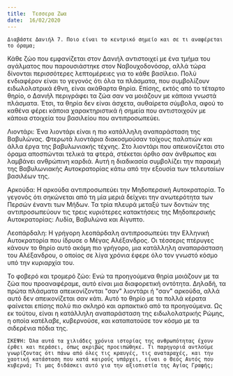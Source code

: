 ```yaml
---
title:  Τεσσερα Ζωα
date:  16/02/2020
---
```


`Διαβάστε Δανιήλ 7. Ποιο είναι το κεντρικό σημείο και σε τι αναφέρεται το όραμα;`

Κάθε ζώο που εμφανίζεται στον Δανιήλ αντιστοιχεί με ένα τμήμα του αγάλματος που παρουσιάστηκε στον Ναβουχοδονόσορ, αλλά τώρα δίνονται περισσότερες λεπτομέρειες για το κάθε βασίλειο. Πολύ ενδιαφέρον είναι το γεγονός ότι όλα τα πλάσματα, που συμβολίζουν ειδωλολατρικά έθνη, είναι ακάθαρτα θηρία. Επίσης, εκτός από το τέταρτο θηρίο, ο Δανιήλ περιγράφει τα ζώα σαν να μοιάζουν με κάποια γνωστά πλάσματα. Έτσι, τα θηρία δεν είναι άσχετα, αυθαίρετα σύμβολα, αφού το καθένα φέρει κάποια χαρακτηριστικά ή σημεία που αντιστοιχούν με κάποια στοιχεία του βασιλείου που αντιπροσωπεύει.

Λιοντάρι: Ένα λιοντάρι είναι η πιο κατάλληλη αναπαράσταση της Βαβυλώνας. Φτερωτά λιοντάρια διακοσμούσαν τοίχους παλατιών και άλλα έργα της βαβυλωνιακής τέχνης. Στο λιοντάρι που απεικονίζεται στο όραμα αποσπώνται τελικά τα φτερά, στέκεται όρθιο σαν άνθρωπος και λαμβάνει ανθρώπινη καρδιά. Αυτή η διαδικασία συμβολίζει την παρακμή της Βαβυλωνιακής Αυτοκρατορίας κάτω από την εξουσία των τελευταίων βασιλέων της.

Αρκούδα: Η αρκούδα αντιπροσωπεύει την Μηδοπερσική Αυτοκρατορία. Το γεγονός ότι σηκώνεται από τη μία μεριά δείχνει την ανωτερότητα των Περσών έναντι των Μήδων. Τα τρία πλευρά μεταξύ των δοντιών της αντιπροσωπεύουν τις τρεις κυριότερες κατακτήσεις της Μηδοπερσικής Αυτοκρατορίας: Λυδία, Βαβυλώνα και Αίγυπτο.

Λεοπάρδαλη: Η γρήγορη λεοπάρδαλη αντιπροσωπεύει την Ελληνική Αυτοκρατορία που ίδρυσε ο Μέγας Αλέξανδρος. Οι τέσσερις πτέρυγες κάνουν το θηρίο αυτό ακόμη πιο γρήγορο, μια κατάλληλη αναπαράσταση του Αλέξανδρου, ο οποίος σε λίγα χρόνια έφερε όλο τον γνωστό κόσμο υπό την κυριαρχία του.

Το φοβερό και τρομερό ζώο: Ενώ τα προηγούμενα θηρία μοιάζουν με τα ζώα που προαναφέραμε, αυτό είναι μια διαφορετική οντότητα. Δηλαδή, τα πρώτα πλάσματα απεικονίζονται "σαν" λιοντάρι ή "σαν" αρκούδα, αλλά αυτό δεν απεικονίζεται σαν κάτι. Αυτό το θηρίο με τα πολλά κέρατα φαίνεται επίσης πολύ πιο σκληρό και αρπακτικό από τα προηγούμενα. Ως εκ τούτου, είναι η κατάλληλη αναπαράσταση της ειδωλολατρικής Ρώμης, η οποία κατέλαβε, κυβερνούσε, και καταπατούσε τον κόσμο με τα σιδερένια πόδια της.

`ΣΚΕΨΗ: Όλα αυτά τα χιλιάδες χρόνια ιστορίας της ανθρωπότητας έχουν έρθει και περάσει, όπως ακριβώς προειπώθηκε. Τι παρηγοριά αντλούμε γνωρίζοντας ότι πάνω από όλες τις κραυγές, τις αναταραχές, και την χαοτική κατάσταση που κατά καιρούς υπάρχει, είναι ο Θεός Αυτός που κυβερνά; Τι μας διδάσκει αυτό για την αξιοπιστία της Αγίας Γραφής;`